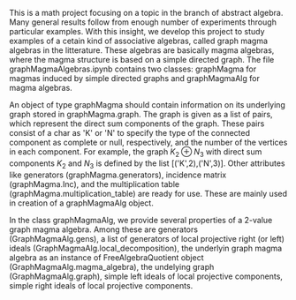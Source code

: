 This is a math project focusing on a topic in the branch of abstract algebra. Many general results follow from enough number of experiments through particular examples. With this insight, we develop this project to study examples of a cetain kind of associative algebras, called graph magma algebras in the litterature. These algebras are basically magma algebras, where the magma structure is based on a 
simple directed graph. The file graphMagmaAlgebras.ipynb contains two classes: graphMagma for magmas induced by simple directed graphs and graphMagmaAlg for magma algebras. 

An object of type graphMagma should contain information on its underlying graph stored in graphMagma.graph. The graph is given as a list of pairs, which represent the direct sum components of the graph. These pairs consist of a char as 
'K' or 'N' to specify the type of the connected component as complete or null, respectively, and the number of the vertices in each component. For example, the graph $K_2\oplus N_3$ with direct sum components $K_2$ and $N_3$ is defined by the list [('K',2),('N',3)].
Other attributes like generators (graphMagma.generators), incidence matrix (graphMagma.Inc), and the multiplication table (graphMagma.multiplication_table) are ready for use. These are mainly used in creation of a graphMagmaAlg object.

In the class graphMagmaAlg, we provide several properties of a 2-value graph magma algebra. Among these are generators (GraphMagmaAlg.gens), a list of generators of local projective right (or left) ideals (GraphMagmaAlg.local_decomposition), the underlyin graph magma algebra as an instance of FreeAlgebraQuotient object (GraphMagmaAlg.magma_algebra), the undelying graph (GraphMagmaAlg.graph), simple left ideals of local projective components, simple right ideals of local projective components.
